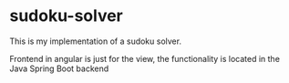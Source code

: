 # sudoku-solver

This is my implementation of a sudoku solver.

Frontend in angular is just for the view, the functionality is located in the Java Spring Boot backend
